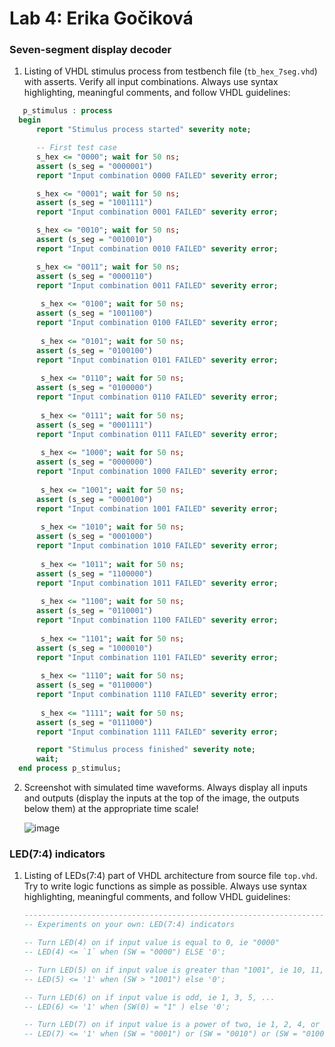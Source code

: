 # Lab 4: Erika Gočiková

### Seven-segment display decoder

1. Listing of VHDL stimulus process from testbench file (`tb_hex_7seg.vhd`) with asserts. Verify all input combinations. Always use syntax highlighting, meaningful comments, and follow VHDL guidelines:
  ```vhdl
     p_stimulus : process
    begin
        report "Stimulus process started" severity note;

        -- First test case
        s_hex <= "0000"; wait for 50 ns;
        assert (s_seg = "0000001")
        report "Input combination 0000 FAILED" severity error;

        s_hex <= "0001"; wait for 50 ns;
        assert (s_seg = "1001111")
        report "Input combination 0001 FAILED" severity error;

        s_hex <= "0010"; wait for 50 ns;
        assert (s_seg = "0010010")
        report "Input combination 0010 FAILED" severity error;

 		s_hex <= "0011"; wait for 50 ns;
        assert (s_seg = "0000110")
        report "Input combination 0011 FAILED" severity error;
        
         s_hex <= "0100"; wait for 50 ns;
        assert (s_seg = "1001100")
        report "Input combination 0100 FAILED" severity error;
        
         s_hex <= "0101"; wait for 50 ns;
        assert (s_seg = "0100100")
        report "Input combination 0101 FAILED" severity error;
        
         s_hex <= "0110"; wait for 50 ns;
        assert (s_seg = "0100000")
        report "Input combination 0110 FAILED" severity error;
        
         s_hex <= "0111"; wait for 50 ns;
        assert (s_seg = "0001111")
        report "Input combination 0111 FAILED" severity error;
        
         s_hex <= "1000"; wait for 50 ns;
        assert (s_seg = "0000000")
        report "Input combination 1000 FAILED" severity error;
        
         s_hex <= "1001"; wait for 50 ns;
        assert (s_seg = "0000100")
        report "Input combination 1001 FAILED" severity error;
        
         s_hex <= "1010"; wait for 50 ns;
        assert (s_seg = "0001000")
        report "Input combination 1010 FAILED" severity error;
        
         s_hex <= "1011"; wait for 50 ns;
        assert (s_seg = "1100000")
        report "Input combination 1011 FAILED" severity error;
        
         s_hex <= "1100"; wait for 50 ns;
        assert (s_seg = "0110001")
        report "Input combination 1100 FAILED" severity error;
        
         s_hex <= "1101"; wait for 50 ns;
        assert (s_seg = "1000010")
        report "Input combination 1101 FAILED" severity error;
        
         s_hex <= "1110"; wait for 50 ns;
        assert (s_seg = "0110000")
        report "Input combination 1110 FAILED" severity error;
        
         s_hex <= "1111"; wait for 50 ns;
        assert (s_seg = "0111000")
        report "Input combination 1111 FAILED" severity error;

        report "Stimulus process finished" severity note;
        wait;
    end process p_stimulus;

```

2. Screenshot with simulated time waveforms. Always display all inputs and outputs (display the inputs at the top of the image, the outputs below them) at the appropriate time scale!

   ![image](https://user-images.githubusercontent.com/99815316/158438224-80c800ea-728d-4b8a-ab8e-660e2f1572fd.png)


### LED(7:4) indicators

1. Listing of LEDs(7:4) part of VHDL architecture from source file `top.vhd`. Try to write logic functions as simple as possible. Always use syntax highlighting, meaningful comments, and follow VHDL guidelines:

     ```vhdl
   --------------------------------------------------------------------
   -- Experiments on your own: LED(7:4) indicators

   -- Turn LED(4) on if input value is equal to 0, ie "0000"
   -- LED(4) <= `1` when (SW = "0000") ELSE '0';

   -- Turn LED(5) on if input value is greater than "1001", ie 10, 11, 12, ...
   -- LED(5) <= '1' when (SW > "1001") else '0';

   -- Turn LED(6) on if input value is odd, ie 1, 3, 5, ...
   -- LED(6) <= '1' when (SW(0) = "1" ) else '0';

   -- Turn LED(7) on if input value is a power of two, ie 1, 2, 4, or 8
   -- LED(7) <= '1' when (SW = "0001") or (SW = "0010") or (SW = "0100") or (SW = "1000") else '0'; 

